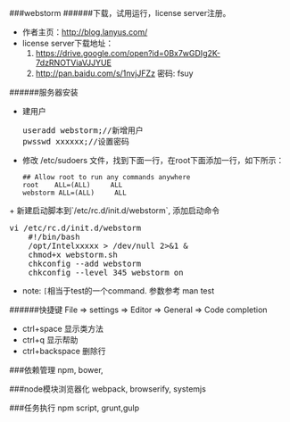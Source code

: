 ###webstorm
######下载，试用运行，license server注册。

+ 作者主页：http://blog.lanyus.com/
+ license server下载地址：
  1. https://drive.google.com/open?id=0Bx7wGDIg2K-7dzRNOTViaVJJYUE
  2. http://pan.baidu.com/s/1nvjJFZz 密码: fsuy

######服务器安装
  + 建用户
    <pre>
    useradd webstorm;//新增用户
    pwsswd xxxxxx;//设置密码
    </pre>
  + 修改 /etc/sudoers 文件，找到下面一行，在root下面添加一行，如下所示：<pre>
    `## Allow root to run any commands anywhere`
    `root    ALL=(ALL)     ALL`
    `webstorm ALL=(ALL)     ALL`
   </pre>
  + 新建启动脚本到`/etc/rc.d/init.d/webstorm`, 添加启动命令
    <pre>vi /etc/rc.d/init.d/webstorm
    #!/bin/bash
    /opt/Intelxxxxx > /dev/null 2>&1 &
    chmod+x webstorm.sh
    chkconfig --add webstorm
    chkconfig --level 345 webstorm on</pre>

  + note: `[`相当于test的一个command. 参数参考 man test

######快捷键
File => settings => Editor => General => Code completion

+ ctrl+space 显示类方法
+ ctrl+q 显示帮助
+ ctrl+backspace 删除行
  
###依赖管理 
npm, bower,

###node模块浏览器化
webpack, browserify, systemjs 

###任务执行
npm script, grunt,gulp
